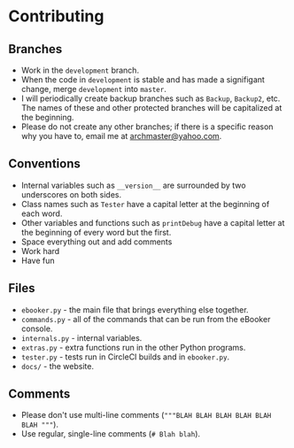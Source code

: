 # Contributing

## Branches

* Work in the `development` branch.
* When the code in `development` is stable and has made a signifigant change, merge `development` into `master`.
* I will periodically create backup branches such as `Backup`, `Backup2`, etc. The names of these and other protected branches will be capitalized at the beginning.
* Please do not create any other branches; if there is a specific reason why you have to, email me at [archmaster@yahoo.com](mailto:archmaster@yahoo.com).

## Conventions

* Internal variables such as `__version__` are surrounded by two underscores on both sides.
* Class names such as `Tester` have a capital letter at the beginning of each word.
* Other variables and functions such as `printDebug` have a capital letter at the beginning of every word but the first.
* Space everything out and add comments
* Work hard
* Have fun

## Files

* `ebooker.py` - the main file that brings everything else together.
* `commands.py` - all of the commands that can be run from the eBooker console.
* `internals.py` - internal variables.
* `extras.py` - extra functions run in the other Python programs.
* `tester.py` - tests run in CircleCI builds and in `ebooker.py`.
* `docs/` - the website.

## Comments

* Please don't use multi-line comments (`"""BLAH BLAH BLAH BLAH BLAH BLAH """`).
* Use regular, single-line comments (`# Blah blah`).